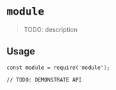 # `module`

> TODO: description

## Usage

```
const module = require('module');

// TODO: DEMONSTRATE API
```
